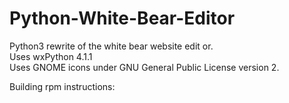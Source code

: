 # Python-White-Bear-Editor

Python3 rewrite of the white bear website edit or.  
Uses wxPython 4.1.1  
Uses GNOME icons under GNU General Public License version 2.

Building rpm instructions: